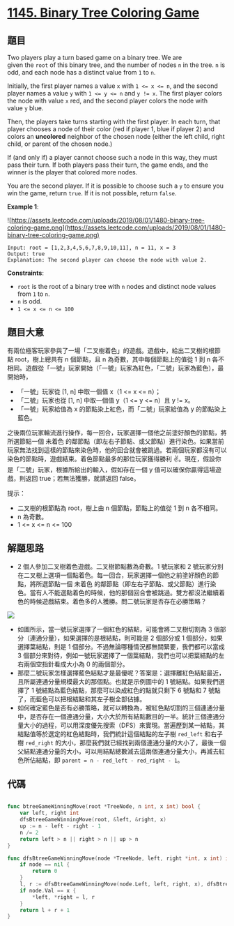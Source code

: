 # [1145. Binary Tree Coloring Game](https://leetcode.com/problems/binary-tree-coloring-game/)



## 題目

Two players play a turn based game on a binary tree. We are given the `root` of this binary tree, and the number of nodes `n` in the tree. `n` is odd, and each node has a distinct value from `1` to `n`.

Initially, the first player names a value `x` with `1 <= x <= n`, and the second player names a value `y` with `1 <= y <= n` and `y != x`. The first player colors the node with value `x` red, and the second player colors the node with value `y` blue.

Then, the players take turns starting with the first player. In each turn, that player chooses a node of their color (red if player 1, blue if player 2) and colors an **uncolored** neighbor of the chosen node (either the left child, right child, or parent of the chosen node.)

If (and only if) a player cannot choose such a node in this way, they must pass their turn. If both players pass their turn, the game ends, and the winner is the player that colored more nodes.

You are the second player. If it is possible to choose such a `y` to ensure you win the game, return `true`. If it is not possible, return `false`.

**Example 1**:

![https://assets.leetcode.com/uploads/2019/08/01/1480-binary-tree-coloring-game.png](https://assets.leetcode.com/uploads/2019/08/01/1480-binary-tree-coloring-game.png)

```
Input: root = [1,2,3,4,5,6,7,8,9,10,11], n = 11, x = 3
Output: true
Explanation: The second player can choose the node with value 2.
```

**Constraints**:

- `root` is the root of a binary tree with `n` nodes and distinct node values from `1` to `n`.
- `n` is odd.
- `1 <= x <= n <= 100`

## 題目大意

有兩位極客玩家參與了一場「二叉樹着色」的遊戲。遊戲中，給出二叉樹的根節點 root，樹上總共有 n 個節點，且 n 為奇數，其中每個節點上的值從 1 到 n 各不相同。遊戲從「一號」玩家開始（「一號」玩家為紅色，「二號」玩家為藍色），最開始時，

- 「一號」玩家從 [1, n] 中取一個值 x（1 <= x <= n）；
- 「二號」玩家也從 [1, n] 中取一個值 y（1 <= y <= n）且 y != x。
- 「一號」玩家給值為 x 的節點染上紅色，而「二號」玩家給值為 y 的節點染上藍色。

之後兩位玩家輪流進行操作，每一回合，玩家選擇一個他之前塗好顏色的節點，將所選節點一個 未着色 的鄰節點（即左右子節點、或父節點）進行染色。如果當前玩家無法找到這樣的節點來染色時，他的回合就會被跳過。若兩個玩家都沒有可以染色的節點時，遊戲結束。着色節點最多的那位玩家獲得勝利 ✌️。現在，假設你是「二號」玩家，根據所給出的輸入，假如存在一個 y 值可以確保你贏得這場遊戲，則返回 true；若無法獲勝，就請返回 false。


提示：

- 二叉樹的根節點為 root，樹上由 n 個節點，節點上的值從 1 到 n 各不相同。
- n 為奇數。
- 1 <= x <= n <= 100

## 解題思路

- 2 個人參加二叉樹着色遊戲。二叉樹節點數為奇數。1 號玩家和 2 號玩家分別在二叉樹上選項一個點着色。每一回合，玩家選擇一個他之前塗好顏色的節點，將所選節點一個 未着色 的鄰節點（即左右子節點、或父節點）進行染色。當有人不能選點着色的時候，他的那個回合會被跳過。雙方都沒法繼續着色的時候遊戲結束。着色多的人獲勝。問二號玩家是否存在必勝策略？

![](https://img.halfrost.com/Leetcode/leetcode_1145.png)

- 如圖所示，當一號玩家選擇了一個紅色的結點，可能會將二叉樹切割為 3 個部分（連通分量），如果選擇的是根結點，則可能是 2 個部分或 1 個部分，如果選擇葉結點，則是 1 個部分。不過無論哪種情況都無關緊要，我們都可以當成 3 個部分來對待，例如一號玩家選擇了一個葉結點，我們也可以把葉結點的左右兩個空指針看成大小為 0 的兩個部分。
- 那麼二號玩家怎樣選擇藍色結點才是最優呢？答案是：選擇離紅色結點最近，且所屬連通分量規模最大的那個點。也就是示例圖中的 1 號結點。如果我們選擇了 1 號結點為藍色結點，那麼可以染成紅色的點就只剩下 6 號點和 7 號點了，而藍色可以把根結點和其左子樹全部佔據。
- 如何確定藍色是否有必勝策略，就可以轉換為，被紅色點切割的三個連通分量中，是否存在一個連通分量，大小大於所有結點數目的一半。統計三個連通分量大小的過程，可以用深度優先搜索（DFS）來實現。當遍歷到某一結點，其結點值等於選定的紅色結點時，我們統計這個結點的左子樹 `red_left` 和右子樹 `red_right` 的大小，那麼我們就已經找到兩個連通分量的大小了，最後一個父結點連通分量的大小，可以用結點總數減去這兩個連通分量大小，再減去紅色所佔結點，即 `parent = n - red_left - red_right - 1`。

## 代碼

```go

func btreeGameWinningMove(root *TreeNode, n int, x int) bool {
	var left, right int
	dfsBtreeGameWinningMove(root, &left, &right, x)
	up := n - left - right - 1
	n /= 2
	return left > n || right > n || up > n
}

func dfsBtreeGameWinningMove(node *TreeNode, left, right *int, x int) int {
	if node == nil {
		return 0
	}
	l, r := dfsBtreeGameWinningMove(node.Left, left, right, x), dfsBtreeGameWinningMove(node.Right, left, right, x)
	if node.Val == x {
		*left, *right = l, r
	}
	return l + r + 1
}
```